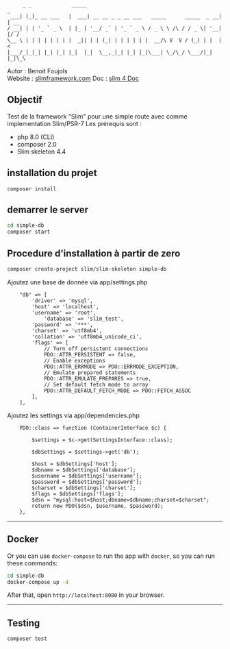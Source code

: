 ```
     _ _             _____                                            _    
 ___| (_)_ __ ___   |  ___| __ __ _ _ __ ___   _____      _____  _ __| | __
/ __| | | '_ ` _ \  | |_ | '__/ _` | '_ ` _ \ / _ \ \ /\ / / _ \| '__| |/ /
\__ \ | | | | | | | |  _|| | | (_| | | | | | |  __/\ V  V / (_) | |  |   <
|___/_|_|_| |_| |_| |_|  |_|  \__,_|_| |_| |_|\___| \_/\_/ \___/|_|  |_|\_\
```                                                                            
Autor : Benoit Foujols \
Website : [slimframework.com](https://www.slimframework.com/)
Doc : [slim 4 Doc](https://www.slimframework.com/docs/v4/)

## Objectif
Test de la framework "Slim" pour une simple route avec comme implementation Slim/PSR-7
Les prérequis sont :
- php 8.0 (CLI)
- composer 2.0
- Slim skeleton 4.4

## installation du projet
```
composer install
```

## demarrer le server
```bash
cd simple-db
composer start
```

## Procedure d'installation à partir de zero
```bash
composer create-project slim/slim-skeleton simple-db
```
Ajoutez une base de donnée via app/settings.php
```
    "db" => [
        'driver' => 'mysql',
        'host' => 'localhost',
        'username' => 'root',
            'database' => 'slim_test',
        'password' => '***',
        'charset' => 'utf8mb4',
        'collation' => 'utf8mb4_unicode_ci',
        'flags' => [
            // Turn off persistent connections
            PDO::ATTR_PERSISTENT => false,
            // Enable exceptions
            PDO::ATTR_ERRMODE => PDO::ERRMODE_EXCEPTION,
            // Emulate prepared statements
            PDO::ATTR_EMULATE_PREPARES => true,
            // Set default fetch mode to array
            PDO::ATTR_DEFAULT_FETCH_MODE => PDO::FETCH_ASSOC
        ],
    ],
```
Ajoutez les settings via app/dependencies.php
```
    PDO::class => function (ContainerInterface $c) {

        $settings = $c->get(SettingsInterface::class);

        $dbSettings = $settings->get('db');

        $host = $dbSettings['host'];
        $dbname = $dbSettings['database'];
        $username = $dbSettings['username'];
        $password = $dbSettings['password'];
        $charset = $dbSettings['charset'];
        $flags = $dbSettings['flags'];
        $dsn = "mysql:host=$host;dbname=$dbname;charset=$charset";
        return new PDO($dsn, $username, $password);
    },
```

---
## Docker

Or you can use `docker-compose` to run the app with `docker`, so you can run these commands:
```bash
cd simple-db
docker-compose up -d
```
After that, open `http://localhost:8080` in your browser.

---
## Testing

```bash
composer test
```

